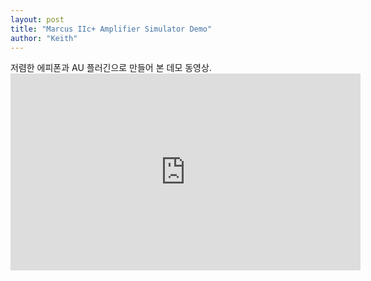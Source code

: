 ```yaml
---
layout: post
title: "Marcus IIc+ Amplifier Simulator Demo"
author: "Keith"
---
```


저렴한 에피폰과 AU 플러긴으로 만들어 본 데모 동영상.<iframe width="560" height="315" src="https://www.youtube.com/embed/-0MsUZTnafc" frameborder="0" allowfullscreen></iframe>

